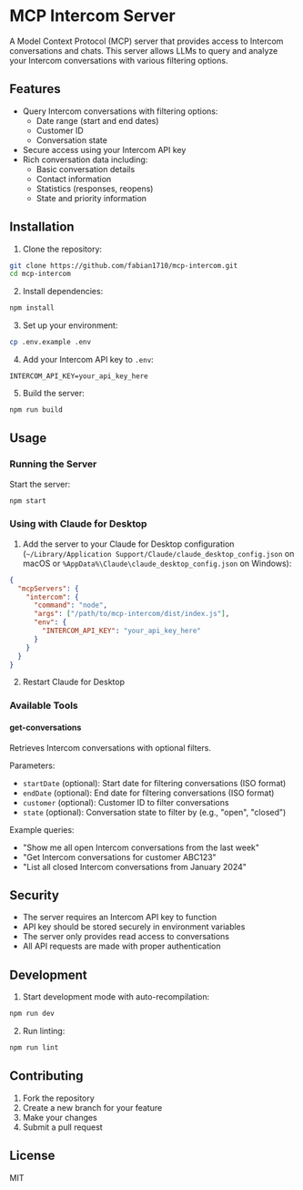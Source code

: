 # MCP Intercom Server

A Model Context Protocol (MCP) server that provides access to Intercom conversations and chats. This server allows LLMs to query and analyze your Intercom conversations with various filtering options.

## Features

- Query Intercom conversations with filtering options:
  - Date range (start and end dates)
  - Customer ID
  - Conversation state
- Secure access using your Intercom API key
- Rich conversation data including:
  - Basic conversation details
  - Contact information
  - Statistics (responses, reopens)
  - State and priority information

## Installation

1. Clone the repository:
```bash
git clone https://github.com/fabian1710/mcp-intercom.git
cd mcp-intercom
```

2. Install dependencies:
```bash
npm install
```

3. Set up your environment:
```bash
cp .env.example .env
```

4. Add your Intercom API key to `.env`:
```
INTERCOM_API_KEY=your_api_key_here
```

5. Build the server:
```bash
npm run build
```

## Usage

### Running the Server

Start the server:
```bash
npm start
```

### Using with Claude for Desktop

1. Add the server to your Claude for Desktop configuration (`~/Library/Application Support/Claude/claude_desktop_config.json` on macOS or `%AppData%\Claude\claude_desktop_config.json` on Windows):

```json
{
  "mcpServers": {
    "intercom": {
      "command": "node",
      "args": ["/path/to/mcp-intercom/dist/index.js"],
      "env": {
        "INTERCOM_API_KEY": "your_api_key_here"
      }
    }
  }
}
```

2. Restart Claude for Desktop

### Available Tools

#### get-conversations

Retrieves Intercom conversations with optional filters.

Parameters:
- `startDate` (optional): Start date for filtering conversations (ISO format)
- `endDate` (optional): End date for filtering conversations (ISO format)
- `customer` (optional): Customer ID to filter conversations
- `state` (optional): Conversation state to filter by (e.g., "open", "closed")

Example queries:
- "Show me all open Intercom conversations from the last week"
- "Get Intercom conversations for customer ABC123"
- "List all closed Intercom conversations from January 2024"

## Security

- The server requires an Intercom API key to function
- API key should be stored securely in environment variables
- The server only provides read access to conversations
- All API requests are made with proper authentication

## Development

1. Start development mode with auto-recompilation:
```bash
npm run dev
```

2. Run linting:
```bash
npm run lint
```

## Contributing

1. Fork the repository
2. Create a new branch for your feature
3. Make your changes
4. Submit a pull request

## License

MIT